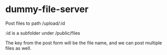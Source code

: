 dummy-file-server
=================
Post files to path /upload/:id

:id is a subfolder under /public/files

The key from the post form will be the file name, and we can post multiple files as well.
